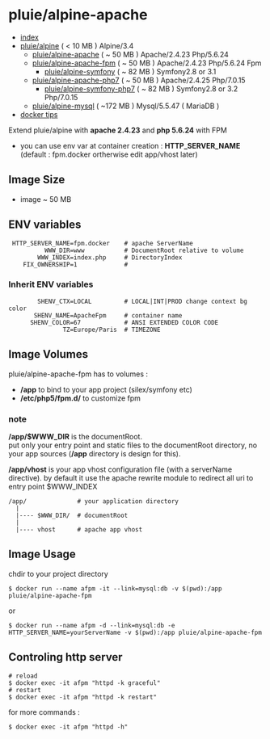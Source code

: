 # pluie/alpine-apache

- [index][1]
- [pluie/alpine][2]                       ( < 10 MB ) Alpine/3.4
    - [pluie/alpine-apache][3]            ( ~ 50 MB ) Apache/2.4.23 Php/5.6.24
    - [pluie/alpine-apache-fpm][7]        ( ~ 50 MB ) Apache/2.4.23 Php/5.6.24 Fpm
        - [pluie/alpine-symfony][6]       ( ~ 82 MB ) Symfony2.8 or 3.1
    - [pluie/alpine-apache-php7][8]       ( ~ 50 MB ) Apache/2.4.25 Php/7.0.15
        - [pluie/alpine-symfony-php7][9]  ( ~ 82 MB ) Symfony2.8 or 3.2 Php/7.0.15
    - [pluie/alpine-mysql][4]             ( ~172 MB ) Mysql/5.5.47 ( MariaDB )
- [docker tips][5]

Extend pluie/alpine with __apache 2.4.23__ and __php 5.6.24__ with FPM

- you can use env var at container creation : __HTTP_SERVER_NAME__ (default : fpm.docker ortherwise edit app/vhost later)


## Image Size

- image ~ 50 MB

## ENV variables

```
 HTTP_SERVER_NAME=fpm.docker    # apache ServerName  
          WWW_DIR=www           # DocumentRoot relative to volume  
        WWW_INDEX=index.php     # DirectoryIndex
    FIX_OWNERSHIP=1             # 
```

### Inherit ENV variables

```
        SHENV_CTX=LOCAL         # LOCAL|INT|PROD change context bg color
       SHENV_NAME=ApacheFpm     # container name 
      SHENV_COLOR=67            # ANSI EXTENDED COLOR CODE
               TZ=Europe/Paris  # TIMEZONE
```

## Image Volumes

pluie/alpine-apache-fpm has to volumes :

- __/app__ to bind to your app project (silex/symfony etc)  
- __/etc/php5/fpm.d/__ to customize fpm 

### note

__/app/$WWW_DIR__ is the documentRoot.  
put only your entry point and static files to the documentRoot directory, no your app sources
(__/app__ directory is design for this).

__/app/vhost__ is your app vhost configuration file (with a serverName directive).
by default it use the apache rewrite module to redirect all uri to entry point $WWW_INDEX 



```
/app/              # your application directory
  |
  |---- $WWW_DIR/  # documentRoot
  |
  |---- vhost      # apache app vhost
```


## Image Usage

chdir to your project directory
```
$ docker run --name afpm -it --link=mysql:db -v $(pwd):/app pluie/alpine-apache-fpm
```
or
```
$ docker run --name afpm -d --link=mysql:db -e HTTP_SERVER_NAME=yourServerName -v $(pwd):/app pluie/alpine-apache-fpm
```


## Controling http server

```
# reload
$ docker exec -it afpm "httpd -k graceful"
# restart
$ docker exec -it afpm "httpd -k restart"
```
for more commands :
```
$ docker exec -it afpm "httpd -h"
```

 [1]: https://github.com/pluie-org/docker-images
 [2]: https://github.com/pluie-org/docker-images/tree/master/pluie/alpine
 [3]: https://github.com/pluie-org/docker-images/tree/master/pluie/alpine-apache
 [4]: https://github.com/pluie-org/docker-images/tree/master/pluie/alpine-mysql
 [7]: https://github.com/pluie-org/docker-images/tree/master/pluie/alpine-apache-fpm
 [5]: https://github.com/pluie-org/docker-images/blob/master/DOCKER.md
 [6]: https://github.com/pluie-org/docker-images/tree/master/pluie/alpine-symfony
 [8]: https://github.com/pluie-org/docker-images/tree/master/pluie/alpine-apache-php7
 [9]: https://github.com/pluie-org/docker-images/tree/master/pluie/alpine-symfony-php7
